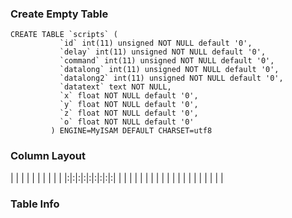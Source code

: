 ### Create Empty Table ###
```
CREATE TABLE `scripts` (                              
           `id` int(11) unsigned NOT NULL default '0',         
           `delay` int(11) unsigned NOT NULL default '0',      
           `command` int(11) unsigned NOT NULL default '0',    
           `datalong` int(11) unsigned NOT NULL default '0',   
           `datalong2` int(11) unsigned NOT NULL default '0',  
           `datatext` text NOT NULL,                           
           `x` float NOT NULL default '0',                     
           `y` float NOT NULL default '0',                     
           `z` float NOT NULL default '0',                     
           `o` float NOT NULL default '0'                      
         ) ENGINE=MyISAM DEFAULT CHARSET=utf8                  
```

### Column Layout ###

| | | | | | | | | |
|:|:|:|:|:|:|:|:|:|
| | | | | | | | | |
| | | | | | | | | |


### Table Info ###